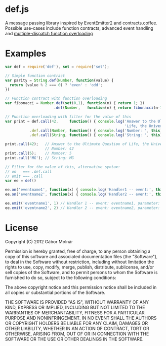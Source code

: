 def.js
======
A message passing library inspired by EventEmitter2 and contracts.coffee.
Possible use-cases include function contracts, advanced event handling and
[multiple-dispatch function overloading](http://en.wikipedia.org/wiki/Multiple_dispatch)

Examples
========
```javascript
var def = require('def'), set = require('set');

// Simple function contract
var parity = String.def(Number, function(value) {
  return (value % 2 === 0) ? 'even' : 'odd';
})

// Function contract with function overloading
var fibonacci = Number.def(set(0,1), function(n) { return 1; })
                      .def(Number,   function(n) { return fibonacci(n-1) + fibonacci(n-2); });

// Function overloading with filter for the value of this
var print = def.call(42,     function() { console.log('Answer to the Ultimate Question of ' +
                                                      'Life, the Universe, and Everything'); }
           .def.call(Number, function() { console.log('Number: ', this); })
           .def.call(String, function() { console.log('String: ', this); })

print.call(42);   // Answer to the Ultimate Question of Life, the Universe, and Everything
                  // Number: 42
print.call(5);    // Number: 5
print.call('MG'); // String: MG

// Filter for the value of this, alternative syntax:
// on   === .def.call
// emit === .call
var ee = def()

ee.on('eventname1', function(x) { console.log('Handler1 -- event:', this, ', parameter:', x); });
ee.on('eventname2', function(x) { console.log('Handler2 -- event:', this, ', parameter:', x); })

ee.emit('eventname1', 1) // Handler 1 -- event: eventname1, parameter: 1
ee.emit('eventname2', 2) // Handler 2 -- event: eventname2, parameter: 2
```

License
=======
Copyright (C) 2012 Gábor Molnár

Permission is hereby granted, free of charge, to any person obtaining a copy of
this software and associated documentation files (the "Software"), to deal in
the Software without restriction, including without limitation the rights to
use, copy, modify, merge, publish, distribute, sublicense, and/or sell copies
of the Software, and to permit persons to whom the Software is furnished to do
so, subject to the following conditions:

The above copyright notice and this permission notice shall be included in all
copies or substantial portions of the Software.

THE SOFTWARE IS PROVIDED "AS IS", WITHOUT WARRANTY OF ANY KIND, EXPRESS OR
IMPLIED, INCLUDING BUT NOT LIMITED TO THE WARRANTIES OF MERCHANTABILITY,
FITNESS FOR A PARTICULAR PURPOSE AND NONINFRINGEMENT. IN NO EVENT SHALL THE
AUTHORS OR COPYRIGHT HOLDERS BE LIABLE FOR ANY CLAIM, DAMAGES OR OTHER
LIABILITY, WHETHER IN AN ACTION OF CONTRACT, TORT OR OTHERWISE, ARISING FROM,
OUT OF OR IN CONNECTION WITH THE SOFTWARE OR THE USE OR OTHER DEALINGS IN THE
SOFTWARE.

